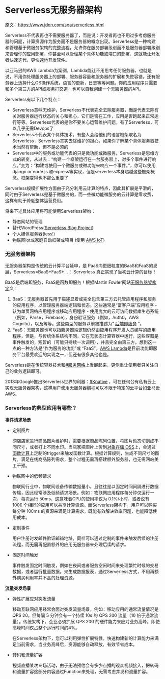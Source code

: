 # Serverless无服务器架构

原文：https://www.jdon.com/soa/serverless.html



Serverless不代表再也不需要服务器了，而是说：开发者再也不用过多考虑服务器的问题，计算资源作为服务而不是服务器的概念出现。Serverless是一种构建和管理基于微服务架构的完整流程，允许你在服务部署级别而不是服务器部署级别来管理你的应用部署，你甚至可以管理某个具体功能或端口的部署，这就能让开发者快速迭代，更快速地开发软件。

以亚马逊的AWS Lambda为案例，Lambda能让不用思考任何服务器，也就是说，不用你处理服务器上的部署、服务器容量和服务器的扩展和失败容错，还有服务器上选择什么OS操作系统，语言的更新，日志等等问题。你的应用程序只需要和多个第三方的API或服务打交道，也可以自我创建一个无服务器的API。

Serverless有以下几个特点：

* Serverless意味无维护，Serverless不代表完全去除服务器，而是代表去除有关对服务器运行状态的关心和担心，它们是否在工作，应用是否跑起来正常运行等等。Serverless代表的是你不要关心运营维护问题。有了Serverless，可以几乎无需Devops了
* Serverless不代表某个具体技术，有些人会给他们的语言框架取名为Serverless，Serverless其实去除维护的担心，如果你了解某个具体服务器技术当然有帮助，但不是必须的
* Serverless中的服务或功能代表的只是微功能或微服务，Serverless是思维方式的转变，从过去：“构建一个框架运行在一台服务器上，对多个事件进行响应。”变为：“构建或使用一个微服务或微功能来响应一个事件。”，你可以使用 django or node.js 和express等实现，但是serverless本身超越这些框架概念。框架变得也不那么重要了

Serverless规模扩展性方面由于充分利用云计算的特点，因此其扩展是平滑的，同时由于Serverless是基于微服务的，而一些微功能微服务的云计算是零收费，这样有助于降低整体运营费用。

将来下述具体应用将可能使用Serverless架构：

- 静态网站的管理
- 替代WordPress([Serverless Blog Project](https://github.com/serverless/serverless-graphql-blog))
- 个人媒体服务器(less!)
- 物联网Iot或家庭自动框架或项目 (使用 [AWS IoT](https://aws.amazon.com/iot/))



### 无服务器架构

无服务器架构是传统的云计算平台延申，是 PaaS向更细粒度的BaaS和FaaS的发展，Serverless=BaaS+FaaS+...！ Serverless 真正实现了当初云计算的目标！

BaaS是后端即服务，FaaS是函数即服务！根据Martin Fowler网站[无服务器架构定](https://martinfowler.com/articles/serverless.html)义：

1. BaaS：无服务器首先用于描述显着或完全包含第三方云托管应用程序和服务的应用程序，以管理服务器端逻辑和状态。这些通常是“富客户端”应用程序 - 认为单页网络应用程序或移动应用程序 - 使用庞大的云可访问数据库生态系统（例如，Parse，Firebase），身份验证服务（例如，Auth0，AWS Cognito），以及等等。这些类型的服务以前被描述为“ [后端即服务](https://en.wikipedia.org/wiki/Mobile_backend_as_a_service) ”。
2. FaaS：无服务器也可以指服务器端逻辑仍然由应用程序开发人员编写的应用程序，但是，与传统体系结构不同，它在无状态计算容器中运行，这些容器是事件触发的，短暂的（可能只持续一次调用），并且完全由第三方。想到这一点的一种方法是“作为服务的功能”或 “FaaS”。[AWS Lambda](https://aws.amazon.com/lambda/)是目前功能即服务平台最受欢迎的实现之一，但还有很多其他也是。

Serverless是在传统容器技术和[#服务网格](https://www.jdon.com/tags/35688)上发展起来，更侧重让使用者只关注自己的业务逻辑即可。

2018年Google推出Serverless世界的利器：[#Knative](https://www.jdon.com/tags/35996) ，可在任何公有私有云上实现无服务器架构，这样用户使用无服务器编程可以不限于特定的云平台如亚马逊AWS。



### Serverless的典型应用有哪些？

**事件请求场景**

- 定制图片

  网店店家进行商品图片维护时，需要根据商品陈列位置，将图片动态切割成不同尺寸，或者打上不同水印。当店家把图片上传到[对象存储 OSS](https://www.aliyun.com/product/oss)上，会通过[函数计算](https://www.aliyun.com/product/fc)上定制的trigger来触发函数计算。根据计算规则，生成不同尺寸的图片，满足在线商品陈列需求，整个过程无需再搭建额外服务器，也无需网站美工干预。

- 物联网中的低频请求

  物联网行业中，物联网设备传输数据量小，且往往是以固定时间间隔进行数据传输，因此经常涉及低频请求场景。例如：物联网应用程序每分钟仅运行一次，每次运行 50ms，这意味着CPU的使用率仅为 0.1%/小时，或者说有 1000 个相同的应用可以共享计算资源。而Serverless架构下，用户可以购买每分钟 100ms 的资源来满足计算需求，既能有效解决效率问题，也能降低使用成本。

- 定制事件

  用户注册时发邮件验证邮箱地址，同样可以通过定制的事件来触发后续的注册流程，而无需再配置额外的应用无服务器来处理后续的请求。

- 固定时间触发

  事件触发固定时间触发，例如在夜间或者服务空闲时间来处理繁忙时候的交易数据，或者运行批量数据，来生成数据报表，通过Serverless方式，不用再额外购买利用率并不高的处理资源。

  

**流量突发场景**

- 弹性扩展应对突发流量

  移动互联网应用经常会面对突发流量场景。例如：移动应用的通常流量情况是 QPS 20，但每隔 5 分钟会有一个持续 10s 的 QPS 200 流量（10 倍于通常流量）。传统架构下，企业必须扩展 QPS 200 的硬件能力来应对业务高峰，即使高峰时间仅占整个运行时间的4%。

  在Serverless架构下，您可以利用弹性扩展特性，快速构建新的计算能力来满足当前需求，当业务高峰后，资源能够自动释放，有效节省成本。

- 转码和流量扩容

  视频直播某次专场活动，由于无法预估会有多少点播的观众视频接入，把转码和流量扩容这部分内容通过Function来处理，无需考虑并发和流量扩容。